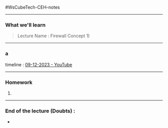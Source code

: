 #WsCubeTech-CEH-notes

---
### What we'll learn 
> Lecture Name : Firewall Concept
> 1) 

---
### a



timeline : [09-12-2023 - YouTube](https://www.youtube.com/watch?v=RG26EeiIMY4)

---
### Homework
1. 

---
### End of the lecture (Doubts) :
- 





